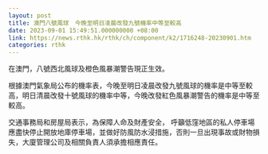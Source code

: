 ```yaml
---
layout: post
title: 澳門八號風球　今晚至明日凌晨改發九號機率中等至較高
date: 2023-09-01 15:49:51.000000000 +08:00
link: https://news.rthk.hk/rthk/ch/component/k2/1716248-20230901.htm
categories: rthk
---
```


在澳門，八號西北風球及橙色風暴潮警告現正生效。

根據澳門氣象局公布的機率表，今晚至明日凌晨改發九號風球的機率是中等至較高，明日清晨改發十號風球的機率中等，今晚改發紅色風暴潮警告的機率是中等至較高。

交通事務局和房屋局表示，為保障人命及財產安全， 呼籲低窪地區的私人停車場應盡快停止開放地庫停車場，並做好防風防水浸措施，否則一旦出現事故或財物損失，大廈管理公司及相關負責人須承擔相應責任。
